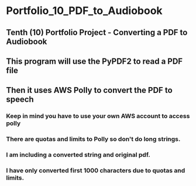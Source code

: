 # Portfolio_10_PDF_to_Audiobook

## Tenth (10) Portfolio Project - Converting a PDF to Audiobook

## This program will use the PyPDF2 to read a PDF file
## Then it uses AWS Polly to convert the PDF to speech

### Keep in mind you have to use your own AWS account to access polly
### There are quotas and limits to Polly so don't do long strings.
### I am including a converted string and original pdf.
### I have only converted first 1000 characters due to quotas and limits.